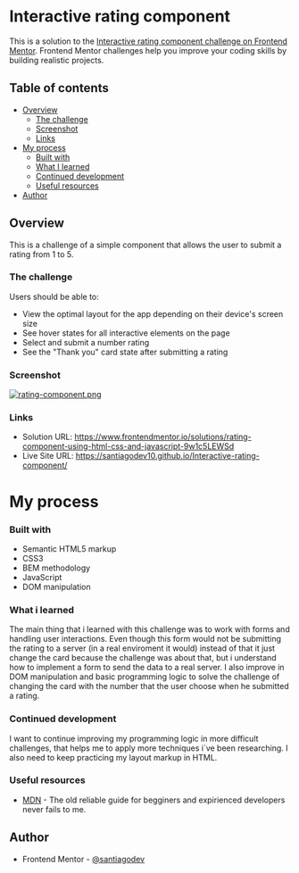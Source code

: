 # Interactive rating component

This is a solution to the [Interactive rating component challenge on Frontend Mentor](https://www.frontendmentor.io/challenges/interactive-rating-component-koxpeBUmI). Frontend Mentor challenges help you improve your coding skills by building realistic projects.

## Table of contents
- [Overview](#overview)
     - [The challenge](#the-challenge)
    - [Screenshot](#screenshot)
    - [Links](#links)
- [My process](#my-process)
  - [Built with](#built-with)
  - [What I learned](#what-i-learned)
  - [Continued development](#continued-development)
  - [Useful resources](#useful-resources)
- [Author](#author)

## Overview
This is a challenge of a simple component that allows the user to submit a rating from 1 to 5.
### The challenge
Users should be able to:

- View the optimal layout for the app depending on their device's screen size
- See hover states for all interactive elements on the page
- Select and submit a number rating
- See the "Thank you" card state after submitting a rating
### Screenshot
[![rating-component.png](https://i.postimg.cc/1Xkb5qKL/rating-component.png)](https://postimg.cc/wRkww3ZV)
### Links
- Solution URL: https://www.frontendmentor.io/solutions/rating-component-using-html-css-and-javascript-9w1c5LEWSd
- Live Site URL: https://santiagodev10.github.io/Interactive-rating-component/
# My process

### Built with
- Semantic HTML5 markup
- CSS3
- BEM methodology
- JavaScript
- DOM manipulation

### What i learned 
The main thing that i learned with this challenge was to work with forms and handling user interactions. Even though this form would not be submitting the rating to a server (in a real enviroment it would) instead of that it just change the card because the challenge was about that, but i understand how to implement a form to send the data to a real server. I also improve in DOM manipulation and basic programming logic to solve the challenge of changing the card with the number that the user choose when he submitted a rating.

### Continued development
I want to continue improving my programming logic in more difficult challenges, that helps me to apply more techniques i`ve been researching. I also need to keep practicing my layout markup in HTML.

### Useful resources
- [MDN](https://developer.mozilla.org/es/) - The old reliable guide for begginers and expirienced developers never fails to me.

## Author
- Frontend Mentor - [@santiagodev](https://www.frontendmentor.io/profile/santiagodev10)
